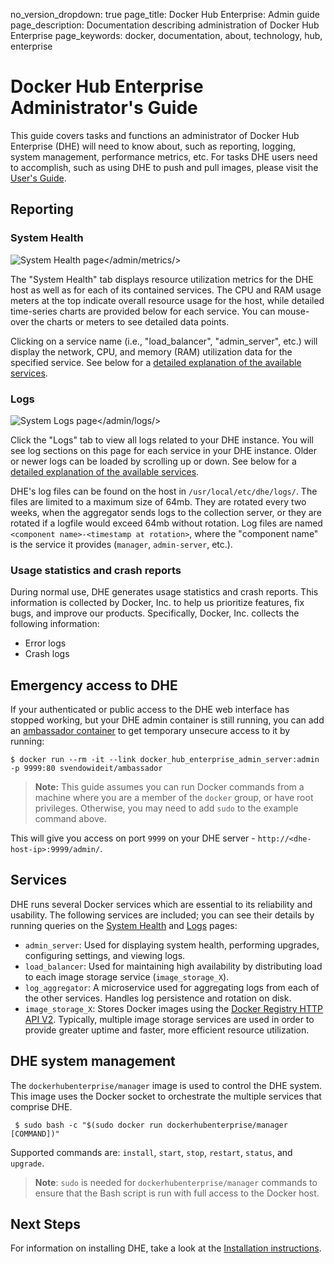 no_version_dropdown: true
page_title: Docker Hub Enterprise: Admin guide
page_description: Documentation describing administration of Docker Hub Enterprise
page_keywords: docker, documentation, about, technology, hub, enterprise

# Docker Hub Enterprise Administrator's Guide

This guide covers tasks and functions an administrator of Docker Hub Enterprise
(DHE) will need to know about, such as reporting, logging, system management,
performance metrics, etc.
For tasks DHE users need to accomplish, such as using DHE to push and pull
images, please visit the [User's Guide](./userguide).

## Reporting

### System Health

![System Health page</admin/metrics/>](../assets/admin-metrics.png)

The "System Health" tab displays resource utilization metrics for the DHE host
as well as for each of its contained services. The CPU and RAM usage meters at
the top indicate overall resource usage for the host, while detailed time-series
charts are provided below for each service. You can mouse-over the charts or
meters to see detailed data points.

Clicking on a service name (i.e., "load_balancer", "admin_server", etc.) will
display the network, CPU, and memory (RAM) utilization data for the specified
service. See below for a
[detailed explanation of the available services](#services).

### Logs

![System Logs page</admin/logs/>](../assets/admin-logs.png)

Click the "Logs" tab to view all logs related to your DHE instance. You will see
log sections on this page for each service in your DHE instance. Older or newer
logs can be loaded by scrolling up or down. See below for a
[detailed explanation of the available services](#services).

DHE's log files can be found on the host in `/usr/local/etc/dhe/logs/`. The
files are limited to a maximum size of 64mb. They are rotated every two weeks,
when the aggregator sends logs to the collection server, or they are rotated if
a logfile would exceed 64mb without rotation. Log files are named `<component
name>-<timestamp at rotation>`, where the "component name" is the service it
provides (`manager`, `admin-server`, etc.).

### Usage statistics and crash reports

During normal use, DHE generates usage statistics and crash reports. This
information is collected by Docker, Inc. to help us prioritize features, fix
bugs, and improve our products. Specifically, Docker, Inc. collects the
following information:

* Error logs
* Crash logs

## Emergency access to DHE

If your authenticated or public access to the DHE web interface has stopped
working, but your DHE admin container is still running, you can add an
[ambassador container](https://docs.docker.com/articles/ambassador_pattern_linking/)
to get temporary unsecure access to it by running:

    $ docker run --rm -it --link docker_hub_enterprise_admin_server:admin -p 9999:80 svendowideit/ambassador

> **Note:** This guide assumes you can run Docker commands from a machine where
> you are a member of the `docker` group, or have root privileges. Otherwise,
> you may need to add `sudo` to the example command above.

This will give you access on port `9999` on your DHE server - `http://<dhe-host-ip>:9999/admin/`.

## Services

DHE runs several Docker services which are essential to its reliability and
usability. The following services are included; you can see their details by
running queries on the [System Health](#system-health) and [Logs](#logs) pages:

* `admin_server`: Used for displaying system health, performing upgrades,
configuring settings, and viewing logs.
* `load_balancer`: Used for maintaining high availability by distributing load
to each image storage service (`image_storage_X`).
* `log_aggregator`: A microservice used for aggregating logs from each of the
other services. Handles log persistence and rotation on disk.
* `image_storage_X`: Stores Docker images using the [Docker Registry HTTP API V2](https://github.com/docker/distribution/blob/master/doc/SPEC.md). Typically,
multiple image storage services are used in order to provide greater uptime and
faster, more efficient resource utilization.

## DHE system management

The `dockerhubenterprise/manager` image is used to control the DHE system. This
image uses the Docker socket to orchestrate the multiple services that comprise
DHE.

     $ sudo bash -c "$(sudo docker run dockerhubenterprise/manager [COMMAND])"

Supported commands are: `install`, `start`, `stop`, `restart`, `status`, and
`upgrade`.

> **Note**: `sudo` is needed for `dockerhubenterprise/manager` commands to
> ensure that the Bash script is run with full access to the Docker host.

## Next Steps

For information on installing DHE, take a look at the [Installation instructions](./install.md).
